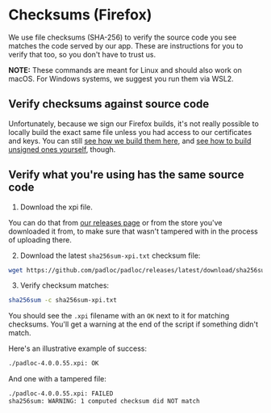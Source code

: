 # Checksums (Firefox)

We use file checksums (SHA-256) to verify the source code you see matches the
code served by our app. These are instructions for you to verify that too, so
you don't have to trust us.

**NOTE:** These commands are meant for Linux and should also work on macOS. For
Windows systems, we suggest you run them via WSL2.

## Verify checksums against source code

Unfortunately, because we sign our Firefox builds, it's not really possible to
locally build the exact same file unless you had access to our certificates and
keys. You can still
[see how we build them here](https://github.com/padloc/padloc/blob/ea05def083df89823d7c15c7bbeb6ef1a1b40383/.github/workflows/publish-release.yml#L54),
and
[see how to build unsigned ones yourself](https://github.com/padloc/padloc/blob/ea05def083df89823d7c15c7bbeb6ef1a1b40383/.github/workflows/build-web-extension.yml),
though.

## Verify what you're using has the same source code

1. Download the xpi file.

You can do that from
[our releases page](https://github.com/padloc/padloc/releases) or from the store
you've downloaded it from, to make sure that wasn't tampered with in the process
of uploading there.

2. Download the latest `sha256sum-xpi.txt` checksum file:

```bash
wget https://github.com/padloc/padloc/releases/latest/download/sha256sum-xpi.txt
```

3. Verify checksum matches:

```bash
sha256sum -c sha256sum-xpi.txt
```

You should see the `.xpi` filename with an `OK` next to it for matching
checksums. You'll get a warning at the end of the script if something didn't
match.

Here's an illustrative example of success:

```txt
./padloc-4.0.0.55.xpi: OK
```

And one with a tampered file:

```txt
./padloc-4.0.0.55.xpi: FAILED
sha256sum: WARNING: 1 computed checksum did NOT match
```
